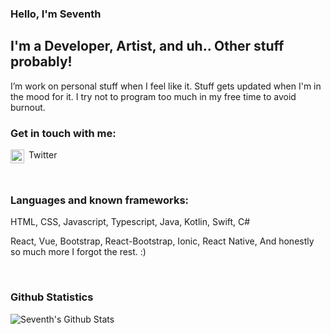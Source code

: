 ### Hello, I'm Seventh

## I'm a Developer, Artist, and uh.. Other stuff probably!
I’m work on personal stuff when I feel like it. Stuff gets updated when I'm in the mood for it. I try not to program too much in my free time to avoid burnout.


### Get in touch with me:

[<img align="left" alt="Seventh" width="22px" src="https://cdn.jsdelivr.net/npm/simple-icons@v3/icons/twitter.svg" />](https://twitter.com/Seventh_7777) &nbsp;Twitter

<br />


### Languages and known frameworks:

HTML, CSS, Javascript, Typescript, Java, Kotlin, Swift, C#

React, Vue, Bootstrap, React-Bootstrap, Ionic, React Native, And honestly so much more I forgot the rest. :)

<br />

### Github Statistics
<img align="left" alt="Seventh's Github Stats" src="https://github-readme-stats.vercel.app/api?username=seventhdisaster&show_icons=true&hide_border=true" />


<!--
**SeventhDisaster/SeventhDisaster** is a ✨ _special_ ✨ repository because its `README.md` (this file) appears on your GitHub profile.

Here are some ideas to get you started:


-->
